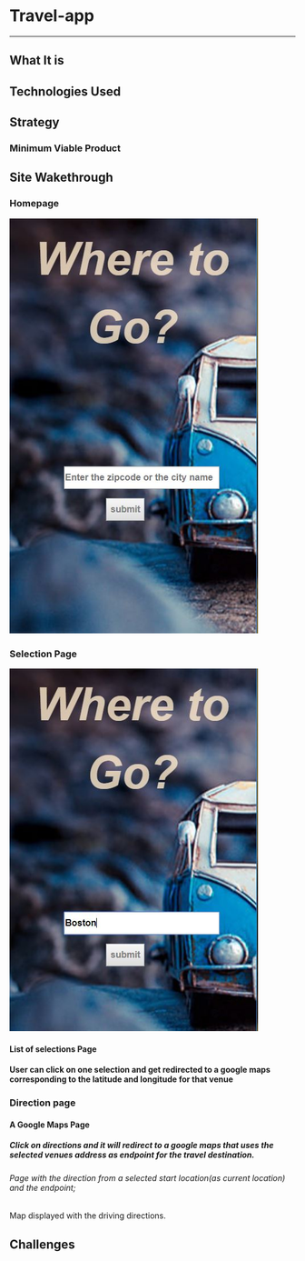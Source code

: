# Travel-app
---

## What It is

## Technologies Used

## Strategy

### Minimum Viable Product

## Site Wakethrough

### Homepage
<img src="readmeImg/homepage.JPG">

### Selection Page
<img src="readmeImg/EntryHomepage.JPG">

#### List of selections Page

#### User can click on one selection and get redirected to a google maps corresponding to the latitude and longitude for that venue


### Direction page

#### A Google Maps Page 

##### Click on directions and it will redirect to a google maps that uses the selected venues address as endpoint for the travel destination.

###### Page with the direction from a selected start location(as current location) and the endpoint; 
Map displayed with the driving directions.

## Challenges
